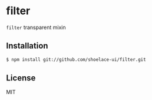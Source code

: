 # filter

`filter` transparent mixin

## Installation

```sh
$ npm install git://github.com/shoelace-ui/filter.git
```

## License

MIT
